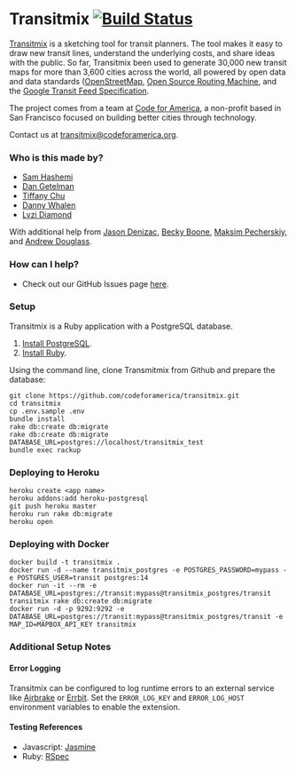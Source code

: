 # Transitmix [![Build Status](https://travis-ci.org/codeforamerica/transitmix.svg?branch=master)](https://travis-ci.org/codeforamerica/transitmix)

[Transitmix](http://transitmix.net/) is a sketching tool for transit planners. The tool makes it easy to draw new transit lines, understand the underlying costs, and share ideas with the public. So far, Transitmix been used to generate 30,000 new transit maps for more than 3,600 cities across the world, all powered by open data and data standards ([OpenStreetMap](http://openstreetmap.org), [Open Source Routing Machine](http://project-osrm.org), and the [Google Transit Feed Specification](http://www.gtfs-data-exchange.com/).

The project comes from a team at [Code for America](http://codeforamerica.org), a non-profit based in San Francisco focused on building better cities through technology.

Contact us at [transitmix@codeforamerica.org](mailto:transitmix@codeforamerica.org).

### Who is this made by?

- [Sam Hashemi](https://twitter.com/oksamuel)
- [Dan Getelman](https://twitter.com/dget)
- [Tiffany Chu](https://twitter.com/tchu88)
- [Danny Whalen](https://twitter.com/invisiblefunnel)
- [Lyzi Diamond](https://twitter.com/lyzidiamond)

With additional help from [Jason Denizac](https://github.com/jden), [Becky Boone](https://github.com/boonrs), [Maksim Pecherskiy](https://github.com/mrmaksimize), and [Andrew Douglass](https://github.com/ardouglass).

### How can I help?

* Check out our GitHub Issues page [here](https://github.com/codeforamerica/transitmix/issues/).

### Setup

Transitmix is a Ruby application with a PostgreSQL database.

1. [Install PostgreSQL](https://github.com/codeforamerica/howto/blob/master/PostgreSQL.md).
2. [Install Ruby](https://github.com/codeforamerica/howto/blob/master/Ruby.md).

Using the command line, clone Transmitmix from Github and prepare the database:
   
```console
git clone https://github.com/codeforamerica/transitmix.git
cd transitmix
cp .env.sample .env
bundle install
rake db:create db:migrate
rake db:create db:migrate DATABASE_URL=postgres://localhost/transitmix_test
bundle exec rackup
```

### Deploying to Heroku

```console
heroku create <app name>
heroku addons:add heroku-postgresql
git push heroku master
heroku run rake db:migrate
heroku open
```

### Deploying with Docker

```console
docker build -t transitmix .
docker run -d --name transitmix_postgres -e POSTGRES_PASSWORD=mypass -e POSTGRES_USER=transit postgres:14
docker run -it --rm -e DATABASE_URL=postgres://transit:mypass@transitmix_postgres/transit transitmix rake db:create db:migrate
docker run -d -p 9292:9292 -e DATABASE_URL=postgres://transit:mypass@transitmix_postgres/transit -e MAP_ID=MAPBOX_API_KEY transitmix
```

### Additional Setup Notes

#### Error Logging

Transitmix can be configured to log runtime errors to an external service like [Airbrake](https://airbrake.io/) or [Errbit](https://github.com/errbit/errbit). Set the `ERROR_LOG_KEY` and `ERROR_LOG_HOST` environment variables to enable the extension.

#### Testing References

* Javascript: [Jasmine](http://jasmine.github.io/)
* Ruby: [RSpec](https://www.relishapp.com/rspec)
